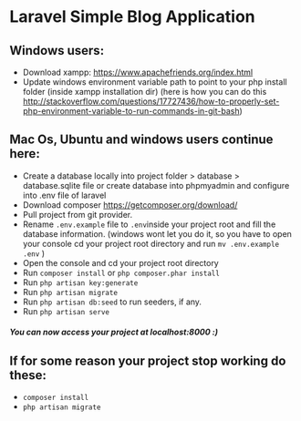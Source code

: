 # Laravel Simple Blog Application
## Windows users:
- Download xampp: https://www.apachefriends.org/index.html
- Update windows environment variable path to point to your php install folder (inside xampp installation dir) (here is how you can do this http://stackoverflow.com/questions/17727436/how-to-properly-set-php-environment-variable-to-run-commands-in-git-bash)

## Mac Os, Ubuntu and windows users continue here:
- Create a database locally into project folder > database > database.sqlite file or create database into phpmyadmin and configure into .env file of laravel
- Download composer https://getcomposer.org/download/
- Pull project from git provider.
- Rename `.env.example` file to `.env`inside your project root and fill the database information.
  (windows wont let you do it, so you have to open your console cd your project root directory and run `mv .env.example .env` )
- Open the console and cd your project root directory
- Run `composer install` or ```php composer.phar install```
- Run `php artisan key:generate` 
- Run `php artisan migrate`
- Run `php artisan db:seed` to run seeders, if any.
- Run `php artisan serve`

##### You can now access your project at localhost:8000 :)

## If for some reason your project stop working do these:
- `composer install`
- `php artisan migrate`
